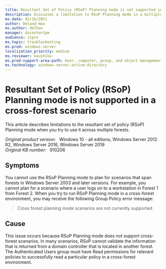 ```yaml
---
title: Resultant Set of Policy (RSoP) Planning mode is not supported in a cross-forest scenario
description: Discusses a limitation to RSoP Planning mode in a multiple-forest scenario.
ms.date: 02/16/2021
author: Deland-Han
ms.author: delhan
manager: dscontentpm
audience: itpro
ms.topic: troubleshooting
ms.prod: windows-server
localization_priority: medium
ms.reviewer: kaushika
ms.prod-support-area-path: User, computer, group, and object management
ms.technology: windows-server-active-directory
---
```

# Resultant Set of Policy (RSoP) Planning mode is not supported in a cross-forest scenario

This article describes limitations to the resultant set of policy (RSoP) Planning mode when you try to use it across multiple forests.

_Original product version:_ &nbsp; Windows 10 - all editions, Windows Server 2012 R2, Windows Server 2016, Windows Server 2019  
_Original KB number:_ &nbsp; 910206

## Symptoms

You cannot use the RSoP Planning mode to plan for scenarios that span forests in Windows Server 2003 and later versions. For example, you cannot plan for a scenario where a user logs on to a workstation in Forest 1 from Forest 2. When you try to run RSoP Planning mode in a cross-forest environment, you may receive the following Group Policy error message:

> Cross forest planning mode scenarios are not currently supported.

## Cause

This issue occurs because RSoP Planning mode does not support cross-forest scenarios. In many scenarios, RSoP cannot validate the information that is returned from a domain controller that is located in another forest. The Authenticated Users group must have Read permissions for relevant policies to successfully read a particular policy in a cross-forest environment.
